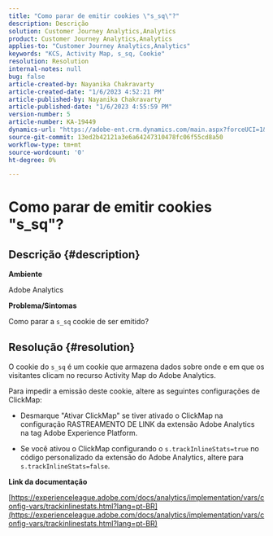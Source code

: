 ```yaml
---
title: "Como parar de emitir cookies \"s_sq\"?"
description: Descrição
solution: Customer Journey Analytics,Analytics
product: Customer Journey Analytics,Analytics
applies-to: "Customer Journey Analytics,Analytics"
keywords: "KCS, Activity Map, s_sq, Cookie"
resolution: Resolution
internal-notes: null
bug: false
article-created-by: Nayanika Chakravarty
article-created-date: "1/6/2023 4:52:21 PM"
article-published-by: Nayanika Chakravarty
article-published-date: "1/6/2023 4:55:59 PM"
version-number: 5
article-number: KA-19449
dynamics-url: "https://adobe-ent.crm.dynamics.com/main.aspx?forceUCI=1&pagetype=entityrecord&etn=knowledgearticle&id=a8f5d877-e28d-ed11-81ac-6045bd006ce9"
source-git-commit: 13ed2b42121a3e6a64247310478fc06f55cd8a50
workflow-type: tm+mt
source-wordcount: '0'
ht-degree: 0%

---
```


# Como parar de emitir cookies &quot;s_sq&quot;?

## Descrição {#description}


<b>Ambiente</b>

Adobe Analytics

<b>Problema/Sintomas</b>

Como parar a `s_sq` cookie de ser emitido?


## Resolução {#resolution}


O cookie do `s_sq` é um cookie que armazena dados sobre onde e em que os visitantes clicam no recurso Activity Map do Adobe Analytics.

Para impedir a emissão deste cookie, altere as seguintes configurações de ClickMap:

- Desmarque &quot;Ativar ClickMap&quot; se tiver ativado o ClickMap na configuração RASTREAMENTO DE LINK da extensão Adobe Analytics na tag Adobe Experience Platform.

- Se você ativou o ClickMap configurando o `s.trackInlineStats=true` no código personalizado da extensão do Adobe Analytics, altere para `s.trackInlineStats=false`.

<b>Link da documentação</b>

[https://experienceleague.adobe.com/docs/analytics/implementation/vars/config-vars/trackinlinestats.html?lang=pt-BR](https://experienceleague.adobe.com/docs/analytics/implementation/vars/config-vars/trackinlinestats.html?lang=pt-BR)
